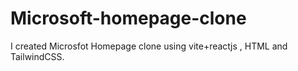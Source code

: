 # Microsoft-homepage-clone
I created Microsfot Homepage clone using vite+reactjs , HTML  and TailwindCSS.

